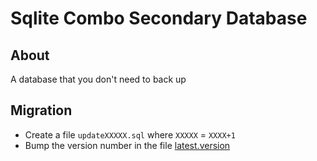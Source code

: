 # Sqlite Combo Secondary Database

## About
A database that you don't need to back up

## Migration

  * Create a file `updateXXXXX.sql` where `XXXXX` = `XXXX+1`
  * Bump the version number in the file [latest.version](latest.version)
